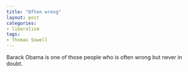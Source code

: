 ```yaml
---
title: "Often wrong"
layout: post
categories:
- liberalism
tags:
- Thomas Sowell
---
```


Barack Obama is one of those people who is often wrong but never in doubt.